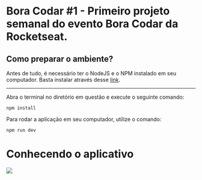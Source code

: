 # Bora Codar #1 - Primeiro projeto semanal do evento Bora Codar da Rocketseat.

## Como preparar o ambiente?

Antes de tudo, é necessário ter o NodeJS e o NPM instalado em seu computador. Basta instalar através desse <a href="https://nodejs.org/en/">link</a>.

---

Abra o terminal no diretório em questão e execute o seguinte comando:

```
npm install
```

Para rodar a aplicação em seu computador, utilize o comando:

```
npm run dev
```

# Conhecendo o aplicativo

<img src="assets/readme.gif">
